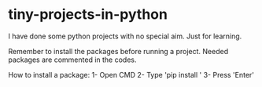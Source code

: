 # tiny-projects-in-python
I have done some python projects with no special aim. Just for learning.

Remember to install the packages before running a project.
Needed packages are commented in the codes.

How to install a package:
1- Open CMD
2- Type 'pip install <Package name>'
3- Press 'Enter'
